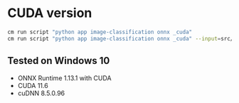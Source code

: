 ﻿# CUDA version

```bash
cm run script "python app image-classification onnx _cuda"
cm run script "python app image-classification onnx _cuda" --input=src/computer_mouse.jpg
```

## Tested on Windows 10
* ONNX Runtime 1.13.1 with CUDA
* CUDA 11.6
* cuDNN 8.5.0.96
